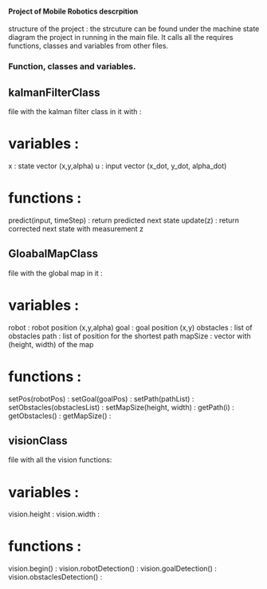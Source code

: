 #### Project of Mobile Robotics descrpition
structure of the project : the strcuture can be found under the machine state diagram
the project in running in the main file. It calls all the requires functions, classes and variables from other files.

### Function, classes and variables.
## kalmanFilterClass
file with the kalman filter class in it with :
# variables :
x : state vector (x,y,alpha)
u : input vector (x_dot, y_dot, alpha_dot)
# functions :
predict(input, timeStep) : return predicted next state
update(z) : return corrected next state with measurement z

## GloabalMapClass
file with the global map in it :
# variables :
robot : robot position (x,y,alpha)
goal : goal position (x,y)
obstacles : list of obstacles
path : list of position for the shortest path
mapSize : vector with (height, width) of the map
# functions :
setPos(robotPos) :
setGoal(goalPos) :
setPath(pathList) :
setObstacles(obstaclesList) :
setMapSize(height, width) :
getPath(i) :
getObstacles() :
getMapSize() :

## visionClass
file with all the vision functions:
# variables :
vision.height :
vision.width :
# functions :
vision.begin() :
vision.robotDetection() :
vision.goalDetection() :
vision.obstaclesDetection() :
